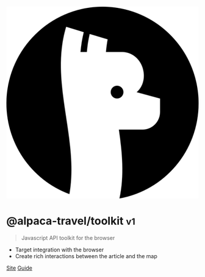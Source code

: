 ![logo](_media/logo.svg)

# @alpaca-travel/toolkit <small>v1</small>

> Javascript API toolkit for the browser

* Target integration with the browser
* Create rich interactions between the article and the map

[Site](https://alpaca.travel/)
[Guide](guide)
